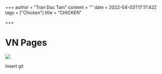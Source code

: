 +++
author = "Tran Duc Tam"
content = ""
date = 2022-04-03T17:17:42Z
tags = ["Chicken"]
title = "CHICKEN"

+++
# VN Pages

![](https://i.pinimg.com/originals/ba/50/16/ba5016d0ae0aed9f250f02aa8e6edbe1.gif)

Insert git